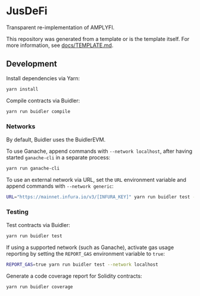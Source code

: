 # JusDeFi

Transparent re-implementation of AMPLYFI.

This repository was generated from a template or is the template itself.  For more information, see [docs/TEMPLATE.md](./docs/TEMPLATE.md).

## Development

Install dependencies via Yarn:

```bash
yarn install
```

Compile contracts via Buidler:

```bash
yarn run buidler compile
```

### Networks

By default, Buidler uses the BuidlerEVM.

To use Ganache, append commands with `--network localhost`, after having started `ganache-cli` in a separate process:

```bash
yarn run ganache-cli
```

To use an external network via URL, set the `URL` environment variable and append commands with `--network generic`:

```bash
URL="https://mainnet.infura.io/v3/[INFURA_KEY]" yarn run buidler test --network generic
```

### Testing

Test contracts via Buidler:

```bash
yarn run buidler test
```

If using a supported network (such as Ganache), activate gas usage reporting by setting the `REPORT_GAS` environment variable to `true`:

```bash
REPORT_GAS=true yarn run buidler test --network localhost
```

Generate a code coverage report for Solidity contracts:

```bash
yarn run buidler coverage
```
